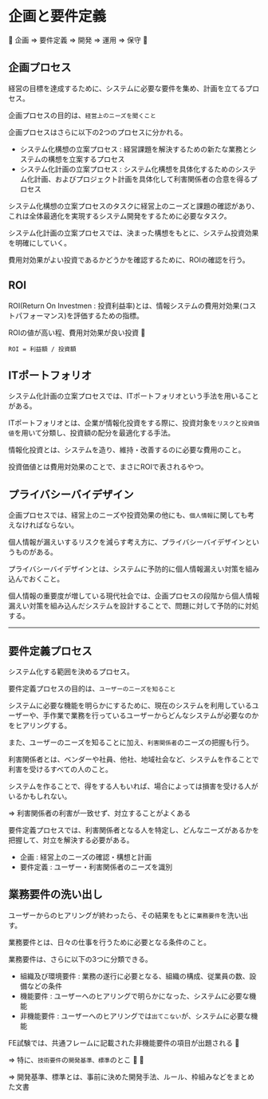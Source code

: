 # 企画と要件定義

:dog: 企画 => 要件定義 => 開発 => 運用 => 保守 :dog:

## 企画プロセス

経営の目標を達成するために、システムに必要な要件を集め、計画を立てるプロセス。

企画プロセスの目的は、`経営上のニーズを聞くこと`

企画プロセスはさらに以下の2つのプロセスに分かれる。

- システム化構想の立案プロセス : 経営課題を解決するための新たな業務とシステムの構想を立案するプロセス
- システム化計画の立案プロセス : システム化構想を具体化するためのシステム化計画、およびプロジェクト計画を具体化して利害関係者の合意を得るプロセス

システム化構想の立案プロセスのタスクに経営上のニーズと課題の確認があり、これは全体最適化を実現するシステム開発をするために必要なタスク。

システム化計画の立案プロセスでは、決まった構想をもとに、システム投資効果を明確にしていく。

費用対効果がよい投資であるかどうかを確認するために、ROIの確認を行う。

## ROI

ROI(Return On Investmen : 投資利益率)とは、情報システムの費用対効果(コストパフォーマンス)を評価するための指標。

ROIの値が高い程、費用対効果が良い投資 :dog:

```
ROI = 利益額 / 投資額
```

## ITポートフォリオ

システム化計画の立案プロセスでは、ITポートフォリオという手法を用いることがある。

ITポートフォリオとは、企業が情報化投資をする際に、投資対象を`リスク`と`投資価値`を用いて分類し、投資額の配分を最適化する手法。

情報化投資とは、システムを造り、維持・改善するのに必要な費用のこと。

投資価値とは費用対効果のことで、まさにROIで表されるやつ。

## プライバシーバイデザイン

企画プロセスでは、経営上のニーズや投資効果の他にも、`個人情報`に関しても考えなければならない。

個人情報が漏えいするリスクを減らす考え方に、プライバシーバイデザインというものがある。

プライバシーバイデザインとは、システムに予防的に個人情報漏えい対策を組み込んでおくこと。

個人情報の重要度が増している現代社会では、企画プロセスの段階から個人情報漏えい対策を組み込んだシステムを設計することで、問題に対して予防的に対処する。

---

## 要件定義プロセス

システム化する範囲を決めるプロセス。

要件定義プロセスの目的は、`ユーザーのニーズを知ること`

システムに必要な機能を明らかにするために、現在のシステムを利用しているユーザーや、手作業で業務を行っているユーザーからどんなシステムが必要なのかをヒアリングする。

また、ユーザーのニーズを知ることに加え、`利害関係者`のニーズの把握も行う。

利害関係者とは、ベンダーや社員、他社、地域社会など、システムを作ることで利害を受けるすべての人のこと。

システムを作ることで、得をする人もいれば、場合によっては損害を受ける人がいるかもしれない。

=> 利害関係者の利害が一致せず、対立することがよくある

要件定義プロセスでは、利害関係者となる人を特定し、どんなニーズがあるかを把握して、対立を解決する必要がある。

- 企画 : 経営上のニーズの確認・構想と計画
- 要件定義 : ユーザー・利害関係者のニーズを識別

## 業務要件の洗い出し

ユーザーからのヒアリングが終わったら、その結果をもとに`業務要件`を洗い出す。

業務要件とは、日々の仕事を行うために必要となる条件のこと。

業務要件は、さらに以下の3つに分類できる。

- 組織及び環境要件 : 業務の遂行に必要となる、組織の構成、従業員の数、設備などの条件
- 機能要件 : ユーザーへのヒアリングで明らかになった、システムに必要な機能
- 非機能要件 : ユーザーへのヒアリングでは`出てこない`が、システムに必要な機能

FE試験では、共通フレームに記載された非機能要件の項目が出題される :dog:

=> 特に、`技術要件`の`開発基準、標準`のとこ :dog: :dog:

=> 開発基準、標準とは、事前に決めた開発手法、ルール、枠組みなどをまとめた文書

